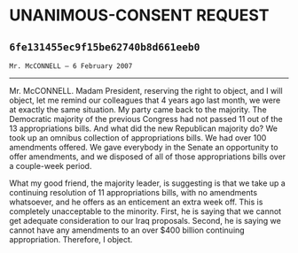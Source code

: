 # UNANIMOUS-CONSENT REQUEST
## `6fe131455ec9f15be62740b8d661eeb0`
`Mr. McCONNELL — 6 February 2007`

---


Mr. McCONNELL. Madam President, reserving the right to object, and I 
will object, let me remind our colleagues that 4 years ago last month, 
we were at exactly the same situation. My party came back to the 
majority. The Democratic majority of the previous Congress had not 
passed 11 out of the 13 appropriations bills. And what did the new 
Republican majority do? We took up an omnibus collection of 
appropriations bills. We had over 100 amendments offered. We gave 
everybody in the Senate an opportunity to offer amendments, and we 
disposed of all of those appropriations bills over a couple-week 
period.

What my good friend, the majority leader, is suggesting is that we 
take up a continuing resolution of 11 appropriations bills, with no 
amendments whatsoever, and he offers as an enticement an extra week 
off. This is completely unacceptable to the minority. First, he is 
saying that we cannot get adequate consideration to our Iraq proposals. 
Second, he is saying we cannot have any amendments to an over $400 
billion continuing appropriation. Therefore, I object.